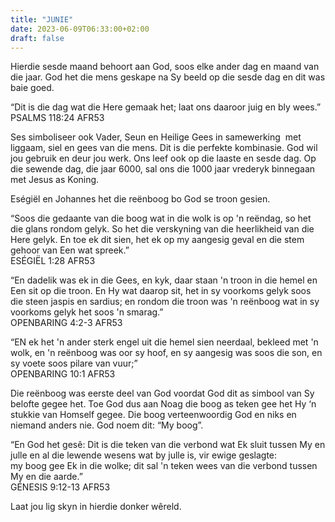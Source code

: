 ```yaml
---
title: "JUNIE"
date: 2023-06-09T06:33:00+02:00
draft: false
---
```

<html>
 <head></head>
 <body>
  <p>Hierdie sesde maand behoort aan God, soos elke ander dag en maand van die jaar. God het die mens geskape na Sy beeld op die sesde dag en dit was baie goed.</p>
  <p>“Dit is die dag wat die Here gemaak het; laat ons daaroor juig en bly wees.”<br>‭‭PSALMS‬ ‭118‬:‭24‬ ‭AFR53‬‬</p>
  <p>Ses simboliseer ook Vader, Seun en Heilige Gees in samewerking &nbsp;met liggaam, siel en gees van die mens. Dit is die perfekte kombinasie. God wil jou gebruik en deur jou werk. Ons leef ook op die laaste en sesde dag. Op die sewende dag, die jaar 6000, sal ons die 1000 jaar vrederyk binnegaan met Jesus as Koning.</p>
  <p>Eségiël en Johannes het die reënboog bo God se troon gesien.</p>
  <p>“Soos die gedaante van die boog wat in die wolk is op 'n reëndag, so het die glans rondom gelyk. So het die verskyning van die heerlikheid van die Here gelyk. En toe ek dit sien, het ek op my aangesig geval en die stem gehoor van Een wat spreek.”<br>‭‭ESÉGIËL‬ ‭1:28‬ ‭AFR53‬‬</p>
  <p>“En dadelik was ek in die Gees, en kyk, daar staan 'n troon in die hemel en Een sit op die troon. En Hy wat daarop sit, het in sy voorkoms gelyk soos die steen jaspis en sardius; en rondom die troon was 'n reënboog wat in sy voorkoms gelyk het soos 'n smarag.”<br>‭‭OPENBARING‬ ‭4:2-3‬ ‭AFR53‬‬</p>
  <p>“EN ek het 'n ander sterk engel uit die hemel sien neerdaal, bekleed met 'n wolk, en 'n reënboog was oor sy hoof, en sy aangesig was soos die son, en sy voete soos pilare van vuur;”<br>‭‭OPENBARING‬ ‭10:1‬ ‭AFR53‬‬</p>
  <p>Die reënboog was eerste deel van God voordat God dit as simbool van Sy belofte gegee het. Toe God dus aan Noag die boog as teken gee het Hy ‘n stukkie van Homself gegee. Die boog verteenwoordig God en niks en niemand anders nie. God noem dit: “My boog”.</p>
  <p>“En God het gesê: Dit is die teken van die verbond wat Ek sluit tussen My en julle en al die lewende wesens wat by julle is, vir ewige geslagte:&nbsp;<br>my boog gee Ek in die wolke; dit sal 'n teken wees van die verbond tussen My en die aarde.”<br>‭‭GÉNESIS‬ ‭9‬:‭12‬-‭13‬ ‭AFR53‬‬</p>
  <p>Laat jou lig skyn in hierdie donker wêreld.</p>
  <p>&nbsp;</p>
  <p>&nbsp;</p>
  <p>&nbsp;</p>
 </body>
</html>